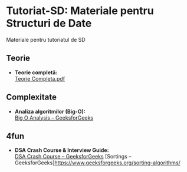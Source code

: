 # Tutoriat-SD: Materiale pentru Structuri de Date

Materiale pentru tutoriatul de SD

## Teorie
- **Teorie completă:**  
  [Teorie Completa.pdf](https://github.com/FMI-Materials/FMI-Materials/blob/main/Year%20I/Semester%20II/Structuri%20De%20Date/Tutoriate/2019%20-%202020/Teorie%20Completa.pdf)

## Complexitate
- **Analiza algoritmilor (Big-O):**  
  [Big O Analysis – GeeksforGeeks](https://www.geeksforgeeks.org/analysis-algorithms-big-o-analysis/)

## 4fun
- **DSA Crash Course & Interview Guide:**  
  [DSA Crash Course – GeeksforGeeks](https://www.geeksforgeeks.org/dsa-crash-course-interview-guide/)
  [Sortings – GeeksforGeeks]https://www.geeksforgeeks.org/sorting-algorithms/
